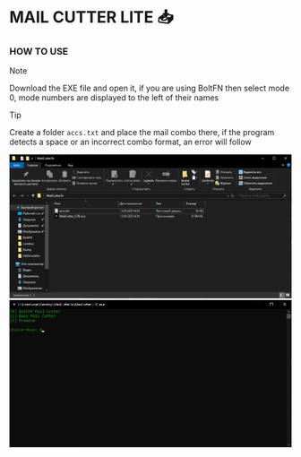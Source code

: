 # MAIL CUTTER LITE 📥

<h3>HOW TO USE</h3>

> [!NOTE]
> Download the EXE file and open it, if you are using BoltFN then select mode 0, mode numbers are displayed to the left of their names <br>

> [!TIP]
> Create a folder `accs.txt` and place the mail combo there, if the program detects a space or an incorrect combo format, an error will follow

![Folder](/assets/FolderScreen.png)
![Primary](/assets/primary.png)
